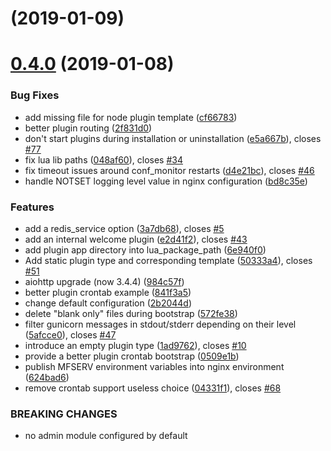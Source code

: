 <a name=""></a>
# [](https://github.com/metwork-framework/mfserv/compare/v0.4.0...v) (2019-01-09)



<a name="0.4.0"></a>
# [0.4.0](https://github.com/metwork-framework/mfserv/compare/2b2044d...v0.4.0) (2019-01-08)


### Bug Fixes

* add missing file for node plugin template ([cf66783](https://github.com/metwork-framework/mfserv/commit/cf66783))
* better plugin routing ([2f831d0](https://github.com/metwork-framework/mfserv/commit/2f831d0))
* don't start plugins during installation or uninstallation ([e5a667b](https://github.com/metwork-framework/mfserv/commit/e5a667b)), closes [#77](https://github.com/metwork-framework/mfserv/issues/77)
* fix lua lib paths ([048af60](https://github.com/metwork-framework/mfserv/commit/048af60)), closes [#34](https://github.com/metwork-framework/mfserv/issues/34)
* fix timeout issues around conf_monitor restarts ([d4e21bc](https://github.com/metwork-framework/mfserv/commit/d4e21bc)), closes [#46](https://github.com/metwork-framework/mfserv/issues/46)
* handle NOTSET logging level value in nginx configuration ([bd8c35e](https://github.com/metwork-framework/mfserv/commit/bd8c35e))


### Features

* add a redis_service option ([3a7db68](https://github.com/metwork-framework/mfserv/commit/3a7db68)), closes [#5](https://github.com/metwork-framework/mfserv/issues/5)
* add an internal welcome plugin ([e2d41f2](https://github.com/metwork-framework/mfserv/commit/e2d41f2)), closes [#43](https://github.com/metwork-framework/mfserv/issues/43)
* add plugin app directory into lua_package_path ([6e940f0](https://github.com/metwork-framework/mfserv/commit/6e940f0))
* Add static plugin type and corresponding template ([50333a4](https://github.com/metwork-framework/mfserv/commit/50333a4)), closes [#51](https://github.com/metwork-framework/mfserv/issues/51)
* aiohttp upgrade (now 3.4.4) ([984c57f](https://github.com/metwork-framework/mfserv/commit/984c57f))
* better plugin crontab example ([841f3a5](https://github.com/metwork-framework/mfserv/commit/841f3a5))
* change default configuration ([2b2044d](https://github.com/metwork-framework/mfserv/commit/2b2044d))
* delete "blank only" files during bootstrap ([572fe38](https://github.com/metwork-framework/mfserv/commit/572fe38))
* filter gunicorn messages in stdout/stderr depending on their level ([5afcce0](https://github.com/metwork-framework/mfserv/commit/5afcce0)), closes [#47](https://github.com/metwork-framework/mfserv/issues/47)
* introduce an empty plugin type ([1ad9762](https://github.com/metwork-framework/mfserv/commit/1ad9762)), closes [#10](https://github.com/metwork-framework/mfserv/issues/10)
* provide a better plugin crontab bootstrap ([0509e1b](https://github.com/metwork-framework/mfserv/commit/0509e1b))
* publish MFSERV environment variables into nginx environment ([624bad6](https://github.com/metwork-framework/mfserv/commit/624bad6))
* remove crontab support useless choice ([04331f1](https://github.com/metwork-framework/mfserv/commit/04331f1)), closes [#68](https://github.com/metwork-framework/mfserv/issues/68)


### BREAKING CHANGES

* no admin module configured by default



